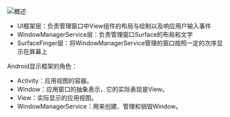 ![概述](/img/android_ui_system.png)

- UI框架层：负责管理窗口中View组件的布局与绘制以及响应用户输入事件
- WindowManagerService层：负责管理窗口Surface的布局和文字
- SurfaceFinger层：将WindowManagerService管理的窗口按照一定的次序显示在屏幕上

Android显示框架的角色：

- Activity：应用视图的容器。
- Window：应用窗口的抽象表示，它的实际表现是View。
- View：实际显示的应用视图。
- WindowManagerService：用来创建、管理和销毁Window。